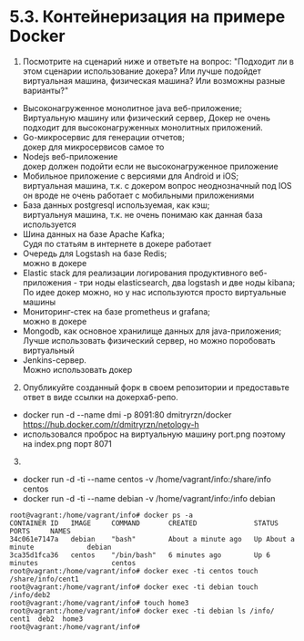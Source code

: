 # 5.3. Контейнеризация на примере Docker

1. Посмотрите на сценарий ниже и ответьте на вопрос: "Подходит ли в этом сценарии использование докера? Или лучше подойдет виртуальная машина, физическая машина? Или возможны разные варианты?"

* Высоконагруженное монолитное java веб-приложение;  
Виртуальную машину или физический сервер, Докер не очень подходит для высоконагруженных монолитных приложений.
* Go-микросервис для генерации отчетов;  
докер для микросервисов самое то
* Nodejs веб-приложение  
докер должен подойти если не высоконагруженное приложение
* Мобильное приложение c версиями для Android и iOS;  
виртуальная машина, т.к. с докером вопрос неоднозначный под IOS он вроде не очень работает с мобильными приложениями
* База данных postgresql используемая, как кэш;  
виртуальнуя машина, т.к. не очень понимаю как данная база используется
* Шина данных на базе Apache Kafka;  
Cудя по статьям в интернете в докере работает
* Очередь для Logstash на базе Redis;  
можно в докере
* Elastic stack для реализации логирования продуктивного веб-приложения - три ноды elasticsearch, два logstash и две ноды kibana;  
По идее докер можно, но у нас используются просто виртуальные машины
* Мониторинг-стек на базе prometheus и grafana;  
можно в докере
* Mongodb, как основное хранилище данных для java-приложения;  
Лучше использовать физический сервер, но можно поробовать виртуальный
* Jenkins-сервер.  
Можно использовать докер

2. Опубликуйте созданный форк в своем репозитории и предоставьте ответ в виде ссылки на докерхаб-репо.
 
* docker run -d --name dmi -p 8091:80 dmitryrzn/docker  
https://hub.docker.com/r/dmitryrzn/netology-h
* использовался проброс на виртуальную машину port.png поэтому на index.png порт 8071

3. 

* docker run -d -ti --name centos -v /home/vagrant/info:/share/info centos
* docker run -d -ti --name debian -v /home/vagrant/info:/info debian
```
root@vagrant:/home/vagrant/info# docker ps -a
CONTAINER ID   IMAGE     COMMAND       CREATED              STATUS              PORTS     NAMES
34c061e7147a   debian    "bash"        About a minute ago   Up About a minute             debian
3ca35d1fca36   centos    "/bin/bash"   6 minutes ago        Up 6 minutes                  centos
root@vagrant:/home/vagrant/info# docker exec -ti centos touch /share/info/cent1
root@vagrant:/home/vagrant/info# docker exec -ti debian touch /info/deb2
root@vagrant:/home/vagrant/info# touch home3
root@vagrant:/home/vagrant/info# docker exec -ti debian ls /info/
cent1  deb2  home3
root@vagrant:/home/vagrant/info#
```

